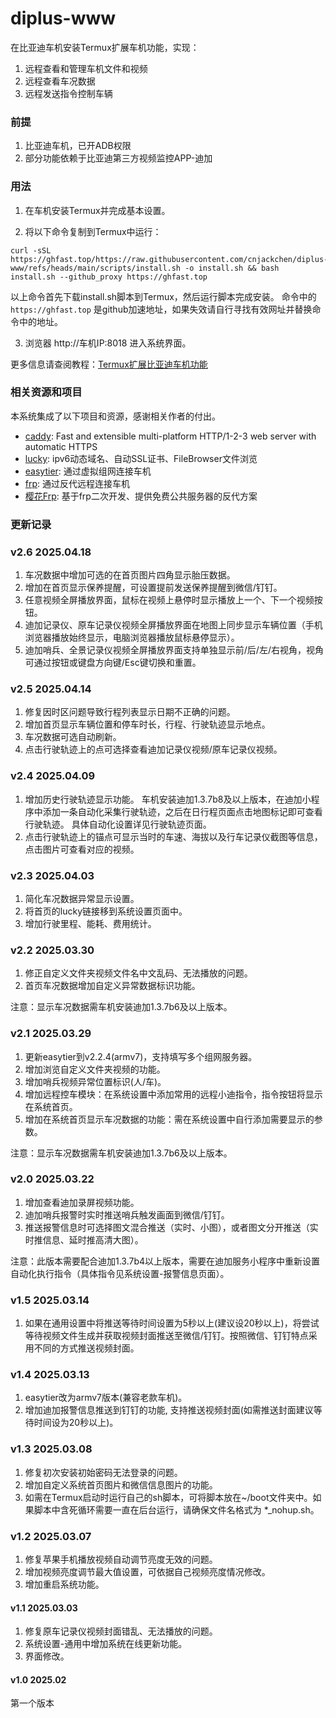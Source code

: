 # diplus-www

在比亚迪车机安装Termux扩展车机功能，实现：
1. 远程查看和管理车机文件和视频
2. 远程查看车况数据
3. 远程发送指令控制车辆


### 前提
1. 比亚迪车机，已开ADB权限
2. 部分功能依赖于比亚迪第三方视频监控APP-迪加

### 用法
1. 在车机安装Termux并完成基本设置。

2. 将以下命令复制到Termux中运行：
```
curl -sSL https://ghfast.top/https://raw.githubusercontent.com/cnjackchen/diplus-www/refs/heads/main/scripts/install.sh -o install.sh && bash install.sh --github_proxy https://ghfast.top
```
以上命令首先下载install.sh脚本到Termux，然后运行脚本完成安装。
命令中的 `https://ghfast.top` 是github加速地址，如果失效请自行寻找有效网址并替换命令中的地址。

3. 浏览器 http://车机IP:8018 进入系统界面。

更多信息请查阅教程：[Termux扩展比亚迪车机功能](https://docs.qq.com/doc/DWHVwWE1RYVBES2Fz)


### 相关资源和项目
本系统集成了以下项目和资源，感谢相关作者的付出。
- [caddy](https://github.com/caddyserver/caddy): Fast and extensible multi-platform HTTP/1-2-3 web server with automatic HTTPS
- [lucky](https://github.com/gdy666/lucky): ipv6动态域名、自动SSL证书、FileBrowser文件浏览
- [easytier](https://github.com/EasyTier/EasyTier): 通过虚拟组网连接车机
- [frp](https://github.com/fatedier/frp): 通过反代远程连接车机
- [樱花Frp](https://www.natfrp.com): 基于frp二次开发、提供免费公共服务器的反代方案

### 更新记录

### v2.6 2025.04.18
1. 车况数据中增加可选的在首页图片四角显示胎压数据。
2. 增加在首页显示保养提醒，可设置提前发送保养提醒到微信/钉钉。
3. 任意视频全屏播放界面，鼠标在视频上悬停时显示播放上一个、下一个视频按钮。
4. 迪加记录仪、原车记录仪视频全屏播放界面在地图上同步显示车辆位置（手机浏览器播放始终显示，电脑浏览器播放鼠标悬停显示）。
5. 迪加哨兵、全景记录仪视频全屏播放界面支持单独显示前/后/左/右视角，视角可通过按钮或键盘方向键/Esc键切换和重置。

### v2.5 2025.04.14
1. 修复因时区问题导致行程列表显示日期不正确的问题。
2. 增加首页显示车辆位置和停车时长，行程、行驶轨迹显示地点。
3. 车况数据可选自动刷新。
4. 点击行驶轨迹上的点可选择查看迪加记录仪视频/原车记录仪视频。

### v2.4 2025.04.09
1. 增加历史行驶轨迹显示功能。
    车机安装迪加1.3.7b8及以上版本，在迪加小程序中添加一条自动化采集行驶轨迹，之后在日行程页面点击地图标记即可查看行驶轨迹。
    具体自动化设置详见行驶轨迹页面。
2. 点击行驶轨迹上的锚点可显示当时的车速、海拔以及行车记录仪截图等信息，点击图片可查看对应的视频。

### v2.3 2025.04.03
1. 简化车况数据异常显示设置。
2. 将首页的lucky链接移到系统设置页面中。
3. 增加行驶里程、能耗、费用统计。

### v2.2 2025.03.30
1. 修正自定义文件夹视频文件名中文乱码、无法播放的问题。
2. 首页车况数据增加自定义异常数据标识功能。

注意：显示车况数据需车机安装迪加1.3.7b6及以上版本。

### v2.1 2025.03.29
1. 更新easytier到v2.2.4(armv7)，支持填写多个组网服务器。
2. 增加浏览自定义文件夹视频的功能。
3. 增加哨兵视频异常位置标识(人/车)。
4. 增加远程控车模块：在系统设置中添加常用的远程小迪指令，指令按钮将显示在系统首页。
5. 增加在系统首页显示车况数据的功能：需在系统设置中自行添加需要显示的参数。

注意：显示车况数据需车机安装迪加1.3.7b6及以上版本。

### v2.0 2025.03.22
1. 增加查看迪加录屏视频功能。
2. 迪加哨兵报警时实时推送哨兵触发画面到微信/钉钉。
3. 推送报警信息时可选择图文混合推送（实时、小图），或者图文分开推送（实时推信息、延时推高清大图）。

注意：此版本需要配合迪加1.3.7b4以上版本，需要在迪加服务小程序中重新设置自动化执行指令（具体指令见系统设置-报警信息页面）。

### v1.5 2025.03.14
1. 如果在通用设置中将推送等待时间设置为5秒以上(建议设20秒以上)，将尝试等待视频文件生成并获取视频封面推送至微信/钉钉。按照微信、钉钉特点采用不同的方式推送视频封面。

### v1.4 2025.03.13
1. easytier改为armv7版本(兼容老款车机)。
2. 增加迪加报警信息推送到钉钉的功能, 支持推送视频封面(如需推送封面建议等待时间设为20秒以上)。

### v1.3 2025.03.08
1. 修复初次安装初始密码无法登录的问题。
2. 增加自定义系统首页图片和微信信息图片的功能。
3. 如需在Termux启动时运行自己的sh脚本，可将脚本放在~/boot文件夹中。如果脚本中含死循环需要一直在后台运行，请确保文件名格式为 *_nohup.sh。

### v1.2 2025.03.07
1. 修复苹果手机播放视频自动调节亮度无效的问题。
2. 增加视频亮度调节最大值设置，可依据自己视频亮度情况修改。
3. 增加重启系统功能。

#### v1.1 2025.03.03
1. 修复原车记录仪视频封面错乱、无法播放的问题。
2. 系统设置-通用中增加系统在线更新功能。
3. 界面修改。

#### v1.0 2025.02
第一个版本
